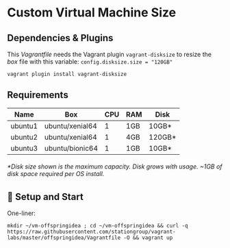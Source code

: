 # Custom Virtual Machine Size

## Dependencies & Plugins

This _Vagrantfile_ needs the Vagrant plugin `vagrant-disksize` to resize the _box_ file with this variable: `config.disksize.size = "120GB"`

```
vagrant plugin install vagrant-disksize
```

## Requirements

Name    | Box             | CPU | RAM | Disk   |
--------|-----------------|-----|-----|--------|
ubuntu1 | ubuntu/xenial64 | 1   | 1GB | 10GB*  |
ubuntu2 | ubuntu/xenial64 | 1   | 4GB | 120GB* |
ubuntu3 | ubuntu/bionic64 | 1   | 1GB | 10GB*  |

###### _*Disk size shown is the maximum capacity. Disk grows with usage. ~1GB of disk space required per OS install._

## :floppy_disk: Setup and Start

One-liner:

```
mkdir ~/vm-offspringidea ; cd ~/vm-offspringidea && curl -q https://raw.githubusercontent.com/stationgroup/vagrant-labs/master/offspringidea/Vagrantfile -O && vagrant up
```
